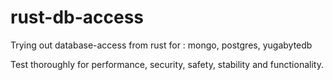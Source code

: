 # rust-db-access
Trying out database-access from rust for : mongo, postgres, yugabytedb

Test thoroughly for performance, security, safety, stability and functionality.
